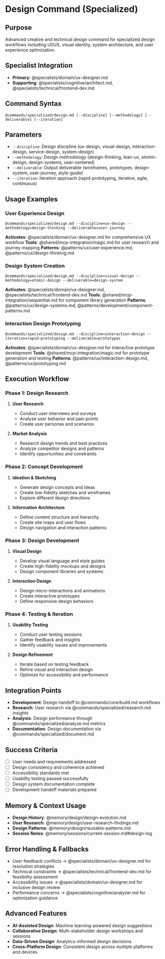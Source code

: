 # Design Command (Specialized)

## Purpose
Advanced creative and technical design command for specialized design workflows including UI/UX, visual identity, system architecture, and user experience optimization.

## Specialist Integration
- **Primary**: @specialists/domain/ux-designer.md
- **Supporting**: @specialists/cognitive/architect.md, @specialists/technical/frontend-dev.md

## Command Syntax
```
@commands/specialized/design.md [--discipline] [--methodology] [--deliverable] [--iteration]
```

## Parameters
- `--discipline`: Design discipline (ux-design, visual-design, interaction-design, service-design, system-design)
- `--methodology`: Design methodology (design-thinking, lean-ux, atomic-design, design-systems, user-centered)
- `--deliverable`: Output deliverable (wireframes, prototypes, design-system, user-journey, style-guide)
- `--iteration`: Iteration approach (rapid-prototyping, iterative, agile, continuous)

## Usage Examples

### User Experience Design
```
@commands/specialized/design.md --discipline=ux-design --methodology=design-thinking --deliverable=user-journey
```
**Activates**: @specialists/domain/ux-designer.md for comprehensive UX workflow
**Tools**: @shared/mcp-integration/magic.md for user research and journey mapping
**Patterns**: @patterns/ux/user-experience.md, @patterns/ux/design-thinking.md

### Design System Creation
```
@commands/specialized/design.md --discipline=visual-design --methodology=atomic-design --deliverable=design-system
```
**Activates**: @specialists/domain/ux-designer.md, @specialists/technical/frontend-dev.md
**Tools**: @shared/mcp-integration/sequential.md for component library generation
**Patterns**: @patterns/ux/design-systems.md, @patterns/development/component-patterns.md

### Interaction Design Prototyping
```
@commands/specialized/design.md --discipline=interaction-design --iteration=rapid-prototyping --deliverable=prototypes
```
**Activates**: @specialists/domain/ux-designer.md for interactive prototype development
**Tools**: @shared/mcp-integration/magic.md for prototype generation and testing
**Patterns**: @patterns/ux/interaction-design.md, @patterns/ux/prototyping.md

## Execution Workflow

### Phase 1: Design Research
1. **User Research**
   - Conduct user interviews and surveys
   - Analyze user behavior and pain points
   - Create user personas and scenarios

2. **Market Analysis**
   - Research design trends and best practices
   - Analyze competitor designs and patterns
   - Identify opportunities and constraints

### Phase 2: Concept Development
1. **Ideation & Sketching**
   - Generate design concepts and ideas
   - Create low-fidelity sketches and wireframes
   - Explore different design directions

2. **Information Architecture**
   - Define content structure and hierarchy
   - Create site maps and user flows
   - Design navigation and interaction patterns

### Phase 3: Design Development
1. **Visual Design**
   - Develop visual language and style guides
   - Create high-fidelity mockups and designs
   - Design component libraries and systems

2. **Interaction Design**
   - Design micro-interactions and animations
   - Create interactive prototypes
   - Define responsive design behaviors

### Phase 4: Testing & Iteration
1. **Usability Testing**
   - Conduct user testing sessions
   - Gather feedback and insights
   - Identify usability issues and improvements

2. **Design Refinement**
   - Iterate based on testing feedback
   - Refine visual and interaction design
   - Optimize for accessibility and performance

## Integration Points
- **Development**: Design handoff to @commands/core/build.md workflows
- **Research**: User research via @commands/specialized/research.md insights
- **Analysis**: Design performance through @commands/specialized/analyze.md metrics
- **Documentation**: Design documentation via @commands/specialized/document.md

## Success Criteria
- [ ] User needs and requirements addressed
- [ ] Design consistency and coherence achieved
- [ ] Accessibility standards met
- [ ] Usability testing passed successfully
- [ ] Design system documentation complete
- [ ] Development handoff materials prepared

## Memory & Context Usage
- **Design History**: @memory/design/design-evolution.md
- **User Research**: @memory/design/user-research-findings.md
- **Design Patterns**: @memory/design/reusable-patterns.md
- **Session Notes**: @memory/sessions/current-session.md#design-log

## Error Handling & Fallbacks
- User feedback conflicts → @specialists/domain/ux-designer.md for resolution strategies
- Technical constraints → @specialists/technical/frontend-dev.md for feasibility assessment
- Accessibility issues → @specialists/domain/ux-designer.md for inclusive design review
- Performance concerns → @specialists/cognitive/analyzer.md for optimization guidance

## Advanced Features
- **AI-Assisted Design**: Machine learning-powered design suggestions
- **Collaborative Design**: Multi-stakeholder design workshops and sessions
- **Data-Driven Design**: Analytics-informed design decisions
- **Cross-Platform Design**: Consistent design across multiple platforms and devices